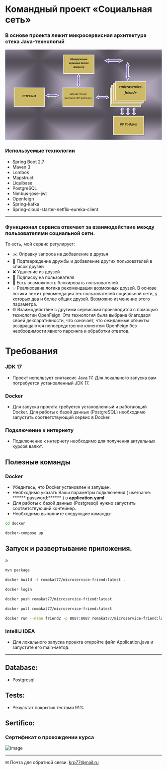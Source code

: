 # Командный проект  «Социальная сеть»
### В основе проекта лежит микросервисная архитектура стека Java-технологий
![image](./swagger/7.png )
### Используемые технологии
- Spring Boot 2.7
- Maven 3
- Lombok
- Mapstruct
- Liquibase
- PostgreSQL
- Nimbus-jose-jwt
- Openfeign
- Spring-kafka
- Spring-cloud-starter-netflix-eureka-client
____
### Функционал сервиса отвечает за взаимодействие между пользователями социальной сети.

То есть, мой сервис регулирует:

- ✉️ Оправку запроса на добавление в друзья
- 🤝 Подтверждение дружбы и добавление других пользователей в список друзей
- ❌ Удаление из друзей
- 🔔 Подписку на пользователя
- 🚫 Есть возможность блокировать пользователей
- 💡 Реализована логика рекомендации возможных друзей. В основе логики лежит рекомендация тех пользователей социальной сети, у которых два и более общих друзей. Возможно изменение этого параметра.
- 🌐 Взаимодействие с другими сервисами производится с помощью технологии OpenFeign. Эта технология была выбрана благодаря своей декларативности, что означает, что ожидаемые объекты возвращаются непосредственно клиентом OpenFeign без необходимости явного парсинга и обработки ответов.

# Требования

### JDK 17

- Проект использует синтаксис Java 17. Для локального запуска вам потребуется установленный JDK 17.

### Docker
- Для запуска проекта требуется установленный и работающий Docker. Для работы с базой данных (PostgreSQL) необходимо запустить соответствующий сервис в Docker.

### Подключение к интернету
- Подключение к интернету необходимо для получения актуальных курсов валют.

## Полезные команды

### Docker
- Убедитесь, что Docker установлен и запущен. 
- Необходимо указать Ваши параметры подключения ( username: ******  password:****** ) в **application.yaml**
- Для работы с базой данных (Postgresql) нужно запустить соответствующий контейнер.
- Необходимо выполните следующие команды:
```bash
cd docker
```
```bash
docker-compose up
```
## Запуск и  развертывание приложения.
э

```bash
mvn package
```
```bash
docker build -t romakat77/microservice-friend:latest .
```
```bash
docker login
```
```bash
docker push romakat77/microservice-friend:latest
```
````bash
docker pull romakat77/microservice-friend:latest
`````
````bash
docker run --name friend2 -p 8087:8087 romakat77/microservice-friend:latest
`````
### IntelliJ IDEA

- Для локального запуска проекта откройте файл Application.java и запустите его main-метод.

____
## Database:
- Postgresql
## Tests:
- Результат покрытия тестами 91%
##  Sertifico:
### Сертификат о прохождении курса

![image](./swagger/1.jpg )
____
✉ Почта для обратной связи:
<a href="">krp77@mail.ru</a>
